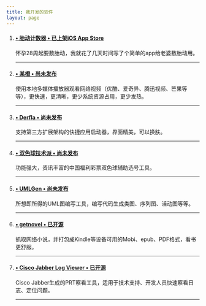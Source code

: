 ```yaml
---
title: 我开发的软件
layout: page
---
```

<div class="main-post-list">
  <ol class="post-list">
    <li>
      <h4 class="post-list__post-title post-title"><a href="https://minidump.info/blog/2019/04/fetal-movement-counter-app/" title="胎动计数器"> &#8226; 胎动计数器</a><a href="https://itunes.apple.com/cn/app/id1455433423" title="胎动计数器" target="_blank"> &#8226; 已上架iOS App Store</a></h4>
      <p class="excerpt">怀孕28周起要数胎动，我就花了几天时间写了个简单的app给老婆数胎动用。</p>
      <hr class="post-list__divider" />
    </li>
    <li>
      <h4 class="post-list__post-title post-title"><a href="https://minidump.info/blog/2017/03/new-project-imchenwen/" title="某橙"> &#8226; 某橙 &#8226; 尚未发布</a></h4>
      <p class="excerpt">使用本地多媒体播放器观看网络视频（优酷、爱奇异、腾迅视频、芒果等等），更快速，更清晰，更少系统资源占用，更少发热。</p>
      <hr class="post-list__divider" />
    </li>
    <li>
      <h4 class="post-list__post-title post-title"><a href="https://minidump.info/blog/2019/06/derfla-app/" title="Derfla"> &#8226; Derfla &#8226; 尚未发布</a></h4>
      <p class="excerpt">支持第三方扩展架构的快捷应用启动器，界面精美，可以换肤。</p>
      <hr class="post-list__divider" />
    </li>
    <li>
      <h4 class="post-list__post-title post-title"><a href="https://minidump.info/blog/2019/06/istkani-app/" title="双色球技术派"> &#8226;  双色球技术派 &#8226; 尚未发布</a></h4>
      <p class="excerpt">功能强大，资讯丰富的中国福利彩票双色球辅助选号工具。</p>
      <hr class="post-list__divider" />
    </li>
    <li>
      <h4 class="post-list__post-title post-title"><a href="https://minidump.info/blog/2018/03/umlgen-develop-memoir/" title="UMLGen"> &#8226; UMLGen &#8226; 尚未发布</a></h4>
      <p class="excerpt">所想即所得的UML图编写工具，编写代码生成类图、序列图、活动图等等。</p>
      <hr class="post-list__divider" />
    </li>
    <li>
      <h4 class="post-list__post-title post-title"><a href="https://minidump.info/blog/2018/01/getnovel-wip/" title="getnovel"> &#8226; getnovel</a><a href="https://github.com/missdeer/getnovel" target="_blank"> &#8226; 已开源</a></h4>
      <p class="excerpt">抓取网络小说，并打包成Kindle等设备可用的Mobi、epub、PDF格式，看书更舒服。</p>
      <hr class="post-list__divider" />
    </li>
    <li>
      <h4 class="post-list__post-title post-title"><a href="https://minidump.info/blog/2016/06/summary-of-cjlv-development/" title="Cisco Jabber Log Viewer"> &#8226; Cisco Jabber Log Viewer</a><a href="https://github.com/missdeer/cjlv" target="_blank"> &#8226; 已开源</a></h4>
      <p class="excerpt">Cisco Jabber生成的PRT察看工具，适用于技术支持、开发人员快速察看日志、定位问题。</p>
      <hr class="post-list__divider" />
    </li>
  </ol>  

</div>

